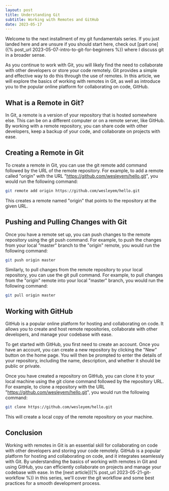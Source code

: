 ```yaml
---
layout: post
title: Understanding Git
subtitle: Working with Remotes and GitHub
date: 2023-05-17
---
```


Welcome to the next installment of my git fundamentals series. If you just landed here and are unsure if you should start here, check out [part one]({% post_url 2023-05-07-intro-to-git-for-beginners %}) where I discuss git in a broader sense.

As you continue to work with Git, you will likely find the need to collaborate with other developers or store your code remotely. Git provides a simple and effective way to do this through the use of remotes. In this article, we will explore the basics of working with remotes in Git, as well as introduce you to the popular online platform for collaborating on code, GitHub.

## What is a Remote in Git?

In Git, a remote is a version of your repository that is hosted somewhere else. This can be on a different computer or on a remote server, like GitHub. By working with a remote repository, you can share code with other developers, keep a backup of your code, and collaborate on projects with ease.

## Creating a Remote in Git

To create a remote in Git, you can use the git remote add command followed by the URL of the remote repository. For example, to add a remote called "origin" with the URL "https://github.com/wesleyem/hello.git", you would run the following command:

```zsh
git remote add origin https://github.com/wesleyem/hello.git
```

This creates a remote named "origin" that points to the repository at the given URL.

## Pushing and Pulling Changes with Git

Once you have a remote set up, you can push changes to the remote repository using the git push command. For example, to push the changes from your local "master" branch to the "origin" remote, you would run the following command:

```zsh
git push origin master
```

Similarly, to pull changes from the remote repository to your local repository, you can use the git pull command. For example, to pull changes from the "origin" remote into your local "master" branch, you would run the following command:

```zsh
git pull origin master
```

## Working with GitHub

GitHub is a popular online platform for hosting and collaborating on code. It allows you to create and host remote repositories, collaborate with other developers, and manage your codebase with ease.

To get started with GitHub, you first need to create an account. Once you have an account, you can create a new repository by clicking the "New" button on the home page. You will then be prompted to enter the details of your repository, including the name, description, and whether it should be public or private.

Once you have created a repository on GitHub, you can clone it to your local machine using the git clone command followed by the repository URL. For example, to clone a repository with the URL "https://github.com/wesleyem/hello.git", you would run the following command:

```zsh
git clone https://github.com/wesleyem/hello.git
```

This will create a local copy of the remote repository on your machine.

## Conclusion

Working with remotes in Git is an essential skill for collaborating on code with other developers and storing your code remotely. GitHub is a popular platform for hosting and collaborating on code, and it integrates seamlessly with Git. By understanding the basics of working with remotes in Git and using GitHub, you can efficiently collaborate on projects and manage your codebase with ease. In the [next article]({% post_url 2023-05-21-git-workflow %}) in this series, we'll cover the git workflow and some best practices for a smooth development process.
